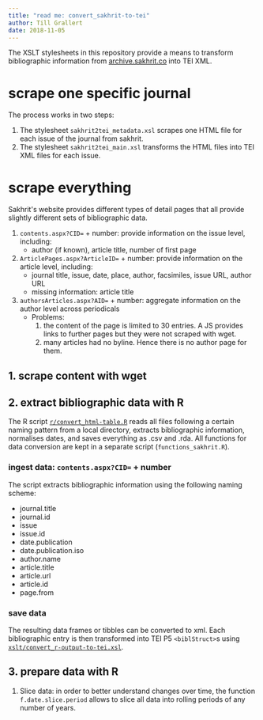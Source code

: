 ```yaml
---
title: "read me: convert_sakhrit-to-tei"
author: Till Grallert
date: 2018-11-05
---
```


The XSLT stylesheets in this repository provide a means to transform bibliographic information from [archive.sakhrit.co](http://archive.sakhrit.co) into TEI XML.

# scrape one specific journal 

The process works in two steps:

1. The stylesheet `sakhrit2tei_metadata.xsl` scrapes one HTML file for each issue of the journal from sakhrit.
2. The stylesheet `sakhrit2tei_main.xsl` transforms the HTML files into TEI XML files for each issue.

# scrape everything

Sakhrit's website provides different types of detail pages that all provide slightly different sets of bibliographic data.

1. `contents.aspx?CID=` + number: provide information on the issue level, including:
    - author (if known), article title, number of first page
2. `ArticlePages.aspx?ArticleID=` + number: provide information on the article level, including:
    - journal title, issue, date, place, author, facsimiles, issue URL, author URL
    - missing information: article title 
3. `authorsArticles.aspx?AID=` + number: aggregate information on the author level across periodicals
    - Problems: 
        1. the content of the page is limited to 30 entries. A JS provides links to further pages but they were not scraped with wget.
        3. many articles had no byline. Hence there is no author page for them.

## 1. scrape content with wget
## 2. extract bibliographic data with R

The R script [`r/convert_html-table.R`](r/convert_html-table.R) reads all files following a certain naming pattern from a local directory, extracts bibliographic information, normalises dates, and saves everything as .csv and .rda. All functions for data conversion are kept in a separate script (`functions_sakhrit.R`).

### ingest data:  `contents.aspx?CID=` + number

The script extracts bibliographic information using the following naming scheme:

- journal.title
- journal.id
- issue
- issue.id
- date.publication
- date.publication.iso
- author.name
- article.title
- article.url
- article.id
- page.from

### save data

The resulting data frames or tibbles can be converted to xml. Each bibliographic entry is then transformed into TEI P5
`<biblStruct>`s using [`xslt/convert_r-output-to-tei.xsl`](xslt/convert_r-output-to-tei.xsl).

## 3. prepare data with R

1. Slice data: in order to better understand changes over time, the function `f.date.slice.period` allows to slice all data into rolling periods of any number of years.
